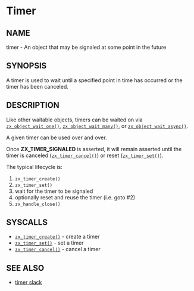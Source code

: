 # Timer

## NAME

timer - An object that may be signaled at some point in the future

## SYNOPSIS

A timer is used to wait until a specified point in time has occurred
or the timer has been canceled.

## DESCRIPTION

Like other waitable objects, timers can be waited on via
[`zx_object_wait_one()`], [`zx_object_wait_many()`], or
[`zx_object_wait_async()`].

A given timer can be used over and over.

Once **ZX_TIMER_SIGNALED** is asserted, it will remain asserted until
the timer is canceled ([`zx_timer_cancel()`]) or reset ([`zx_timer_set()`]).

The typical lifecycle is:

1. `zx_timer_create()`
2. `zx_timer_set()`
3. wait for the timer to be signaled
4. optionally reset and reuse the timer (i.e. goto #2)
5. `zx_handle_close()`

## SYSCALLS

 - [`zx_timer_create()`] - create a timer
 - [`zx_timer_set()`] - set a timer
 - [`zx_timer_cancel()`] - cancel a timer

## SEE ALSO

+ [timer slack](/docs/concepts/kernel/timer_slack.md)

[`zx_object_wait_one()`]: /docs/reference/syscalls/object_wait_one.md
[`zx_object_wait_many()`]: /docs/reference/syscalls/object_wait_many.md
[`zx_object_wait_async()`]: /docs/reference/syscalls/object_wait_async.md
[`zx_timer_create()`]: /docs/reference/syscalls/timer_create.md
[`zx_timer_set()`]: /docs/reference/syscalls/timer_set.md
[`zx_timer_cancel()`]: /docs/reference/syscalls/timer_cancel.md
